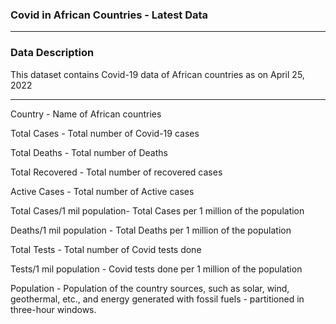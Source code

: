 ### Covid in African Countries - Latest Data

---

### Data Description

This dataset contains Covid-19 data of African countries as on April 25, 2022

---

Country - Name of African countries

Total Cases - Total number of Covid-19 cases

Total Deaths - Total number of Deaths

Total Recovered - Total number of recovered cases

Active Cases - Total number of Active cases

Total Cases/1 mil population- Total Cases per 1 million of the population

Deaths/1 mil population - Total Deaths per 1 million of the population

Total Tests - Total number of Covid tests done

Tests/1 mil population - Covid tests done per 1 million of the population

Population - Population of the country sources, such as solar, wind, geothermal, etc., and energy generated with fossil fuels - partitioned in three-hour windows.